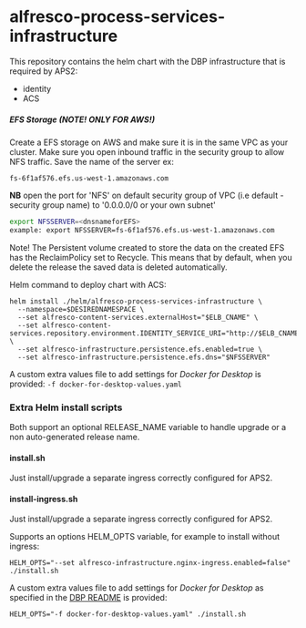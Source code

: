 # alfresco-process-services-infrastructure

This repository contains the helm chart with the DBP infrastructure that is required by APS2:

- identity
- ACS

##### EFS Storage (NOTE! ONLY FOR AWS!)

Create a EFS storage on AWS and make sure it is in the same VPC as your cluster. Make sure you open inbound traffic in the security group to allow NFS traffic. Save the name of the server ex:

    fs-6f1af576.efs.us-west-1.amazonaws.com

**NB** open the port for 'NFS' on default security group of VPC (i.e default - security group name) to '0.0.0.0/0 or your own subnet'

```bash
export NFSSERVER=<dnsnameforEFS>
example: export NFSSERVER=fs-6f1af576.efs.us-west-1.amazonaws.com
```
Note! The Persistent volume created to store the data on the created EFS has the ReclaimPolicy set to Recycle. This means that by default, when you delete the release the saved data is deleted automatically.

Helm command to deploy chart with ACS:

    helm install ./helm/alfresco-process-services-infrastructure \
      --namespace=$DESIREDNAMESPACE \
      --set alfresco-content-services.externalHost="$ELB_CNAME" \
      --set alfresco-content-services.repository.environment.IDENTITY_SERVICE_URI="http://$ELB_CNAME/auth" \
      --set alfresco-infrastructure.persistence.efs.enabled=true \
      --set alfresco-infrastructure.persistence.efs.dns="$NFSSERVER"

A custom extra values file to add settings for _Docker for Desktop_ is provided: `-f docker-for-desktop-values.yaml`

### Extra Helm install scripts

Both support an optional RELEASE_NAME variable to handle upgrade or a non auto-generated release name.

#### install.sh

Just install/upgrade a separate ingress correctly configured for APS2.

#### install-ingress.sh

Just install/upgrade a separate ingress correctly configured for APS2.

Supports an options HELM_OPTS variable, for example to install without ingress:

    HELM_OPTS="--set alfresco-infrastructure.nginx-ingress.enabled=false" ./install.sh

A custom extra values file to add settings for _Docker for Desktop_ as specified in the [DBP README](https://github.com/Alfresco/alfresco-dbp-deployment#docker-for-desktop---mac) is provided:

    HELM_OPTS="-f docker-for-desktop-values.yaml" ./install.sh
